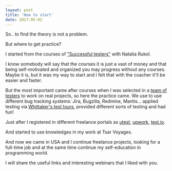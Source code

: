 ```yaml
---
loyout: post
title: 'How to start'
date: 2017-05-02
---
```


So.. to find the theory is not a problem.

But where to get practice?

I started from the courses of ["Successful testers"](http://software-testing.ru/edu/1-schedule/56-school) with Natalia Rukol.

I know somebody will say that the courses it is just a vast of money and that being self-motivated and organized you may progress without any courses.
Maybe it is, but it was my way to start and I felt that with the coacher it'll be easier and faster.

But the most important came after courses when I was selected in a [team of testers](http://software-testing.ru/forum/index.php?/topic/32854-kak-nachat/) to work on real projects, so here the practice came.
We use to use different bug tracking systems: Jira, Bugzilla, Redmine, Mantis... applied testing via [Whittaker's test tours](https://www.pearsonhighered.com/program/Whittaker-Exploratory-Software-Testing-Tips-Tricks-Tours-and-Techniques-to-Guide-Test-Design/PGM23159.html), provided different sorts of testing and had fun!

Just after I registered in different freelance portals as [utest](https://www.utest.com/), [upwork](https://www.upwork.com/?vt_cmp=249489065&vt_adg=19670625305&vt_src=google&vt_kw=upwork&vt_device=c&gclid=CjwKEAjw3KDIBRCz0KvZlJ7k4TgSJABDqOK7CSK7pW7mmGe733zxASF8IglAnlJU3RRcAVDW0wFo_hoC4wDw_wcB), [test.io](https://test.io/).

And started to use knowledges in my work at Tsar Voyages.

And now we came in USA and I continue freelance projects, looking for a full-time job and at the same time continue my self-education in programming world.

I will share the useful links and interesting webinars that I liked with you.

